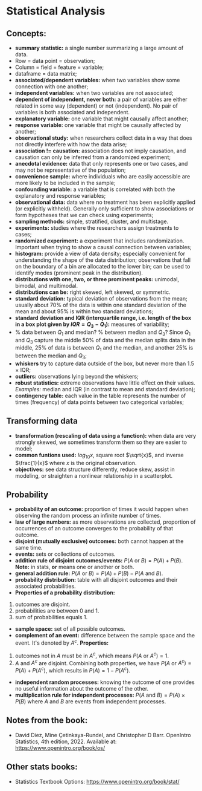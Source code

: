 # Statistical Analysis

## Concepts:

- **summary statistic:** a single number summarizing a large amount of data.
- Row = data point = observation;
- Column = field = feature = variable;
- dataframe = data matrix;
- **associated/dependent variables:** when two variables show some connection with one another;
- **independent variables:** when two variables are not associated;
- **dependent of independent, never both:** a pair of variables are either related in some way (dependent) or not (independent). No pair of
variables is both associated and independent.
- **explanatory variable:** one variable that might causally affect another;
- **response variable:** one variable that might be causally affected by another;
- **observational study:** when researchers collect data in a way that does not directly interfere with how the data arise;
- **association != causation:** association does not imply causation, and causation can only be inferred from a randomized experiment;
- **anecdotal evidence:** data that only represents one or two cases, and may not be representative of the population;
- **convenience sample:** where individuals who are easily accessible are more likely to be included in the sample;
- **confounding variable:** a variable that is correlated with both the explanatory and response variables;
- **observational data:** data where no treatment has been explicitly applied (or explicitly withheld). Generally only sufficient to show associations or form
hypotheses that we can check using experiments;
- **sampling methods:** simple, stratified, cluster, and multistage.
- **experiments:** studies where the researchers assign treatments to cases;
- **randomized experiment:** a experiment that includes randomization. Important when trying to show a causal connection between variables;
- **histogram:** provide a view of data density; especially convenient for understanding the shape of the data distribution; observations that fall on the boundary of a bin are allocated to the lower bin; can be used to identify modes (prominent peak in the distribution).
- **distributions with one, two, or three prominent peaks:** unimodal, bimodal, and multimodal.
- **distributions can be:** right skewed, left skewed, or symmetric.
- **standard deviation:** typical deviation of observations from the mean; usually about 70% of the data is within one standard deviation of the mean and about 95% is within two standard deviations;
- **standard deviation and IQR (interquartile range, i.e. length of the box in a box plot given by $IQR=Q_3-Q_1$):** measures of variability;
- % data between $Q_1$ and median? % between median and $Q_3$? Since $Q_1$ and $Q_3$ capture the middle 50% of data and the median splits data in the middle, 25% of data is between $Q_1$ and the median, and another 25% is between the median and $Q_3$;
- **whiskers** try to capture data outside of the box, but never more than 1.5 × IQR;
- **outliers:** observations lying beyond the whiskers;
- **robust statistics:** extreme observations have little effect on their values. *Examples:* median and IQR (in contrast to mean and standard deviation);
- **contingency table:** each value in the table represents the number of times (frequency) of data points between two categorical variables;

## Transforming data
- **transformation (rescaling of data using a function):** when data are very strongly skewed, we sometimes transform them so they are easier to model;
- **common funtions used:** $log_{10}x$, square root $\sqrt{x}$, and inverse $\frac{1}{x}$ where $x$ is the original observation.
- **objectives:** see data structure differently, reduce skew, assist in modeling, or straighten a nonlinear relationship in a scatterplot.

## Probability
- **probability of an outcome:** proportion of times it would happen when observing the random process an infinite number of times.
- **law of large numbers:** as more observations are collected, proportion of occurrences of an outcome converges to the probability of that outcome.
- **disjoint (mutually exclusive) outcomes:** both cannot happen at the same time.
- **events:** sets or collections of outcomes.
- **addition rule of disjoint outcomes/events:** $P(A$ or $B) = P(A) + P(B)$. **Note:** in stats, **or** means one or another or both.
- **general addition rule:** $P(A$ or $B) = P(A) + P(B) − P(A$ and $B)$.
- **probability distribution:** table with all disjoint outcomes and their associated probabilities. 
- **Properties of a probability distribution:**
1. outcomes are disjoint.
2. probabilities are between 0 and 1.
3. sum of probabilities equals 1.

- **sample space:** set of all possible outcomes.
- **complement of an event:** difference between the sample space and the event. It's denoted by $A^c$. **Properties:**
1. outcomes not in $A$ must be in $A^c$, which means $P(A$ or $A^c)=1$.
2. $A$ and $A^c$ are disjoint.
Combining both properties, we have $P(A$ or $A^c) = P(A) + P(A^c)$, which results in $P(A) = 1 − P(A^c)$.

- **independent random processes:** knowing the outcome of one provides no useful information about the outcome of the other.
- **multiplication rule for independent processes:** $P(A$ and $B) = P(A) \times P(B)$ where $A$ and $B$ are events from independent processes.

## Notes from the book:
- David Diez, Mine Çetinkaya-Rundel, and Christopher D Barr. OpenIntro Statistics, 4th edition, 2022. Available at: https://www.openintro.org/book/os/

## Other stats books:
- Statistics Textbook Options: https://www.openintro.org/book/stat/
